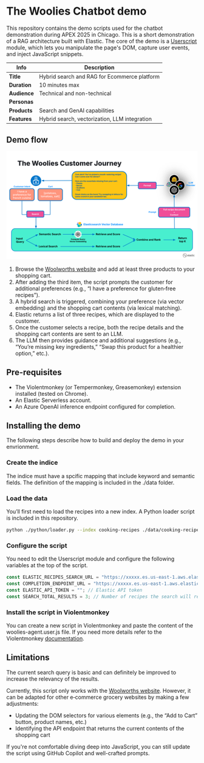 # The Woolies Chatbot demo
This repository contains the demo scripts used for the chatbot demonstration during APEX 2025 in Chicago.
This is a short demonstration of a RAG architecture built with Elastic.
The core of the demo is a [Userscript](https://en.wikipedia.org/wiki/Userscript) module, which lets you manipulate the page's DOM, capture user events, and inject JavaScript snippets.

| Info         | Description                                                                     |
|--------------|---------------------------------------------------------------------------------|
| __Title__    | Hybrid search and RAG for Ecommerce platform                                    |
| __Duration__ | 10 minutes max                                                                  |
| __Audience__ | Technical and non-technical                                                     |
| __Personas__ |                                                                                 |
| __Products__ | Search and GenAI capabilities                                                   |
| __Features__ | Hybrid search, vectorization, LLM integration                                   |

## Demo flow

![Demo flow](/assets/demo-flow.svg)

1. Browse the [Woolworths website](https://www.woolworths.com.au) and add at least three products to your shopping cart.
2. After adding the third item, the script prompts the customer for additional preferences (e.g., “I have a preference for gluten‑free recipes”).
3. A hybrid search is triggered, combining your preference (via vector embedding) and the shopping cart contents (via lexical matching).
4. Elastic returns a list of three recipes, which are displayed to the customer.
5. Once the customer selects a recipe, both the recipe details and the shopping cart contents are sent to an LLM.
6. The LLM then provides guidance and additional suggestions (e.g., “You’re missing key ingredients,” “Swap this product for a healthier option,” etc.).

## Pre-requisites
- The Violentmonkey (or Tempermonkey, Greasemonkey) extension installed (tested on Chrome).
- An Elastic Serverless account.
- An Azure OpenAI inference endpoint configured for completion.

## Installing the demo
The following steps describe how to build and deploy the demo in your envrionment.

### Create the indice
The indice must have a spcific mapping that include keyword and semantic fields. The definition of the mapping is included in the ./data folder.

### Load the data
You’ll first need to load the recipes into a new index. A Python loader script is included in this repository.
```sh
python ./python/loader.py --index cooking-recipes ./data/cooking-recipes.json
```

### Configure the script
You need to edit the Userscript module and configure the following variables at the top of the script.
```js
const ELASTIC_RECIPES_SEARCH_URL = "https://xxxxx.es.us-east-1.aws.elastic.cloud/cooking-recipes/_search"; // Search endpoint for the cooking-recipes indice
const COMPLETION_ENDPOINT_URL = "https://xxxxx.es.us-east-1.aws.elastic.cloud/_inference/completion/azureopenai-completion-63bknfmstid"; // Inference endpoint for the completion task
const ELASTIC_API_TOKEN = ""; // Elastic API token
const SEARCH_TOTAL_RESULTS = 3; // Number of recipes the search will return
 ```

 ### Install the script in Violentmonkey
 You can create a new script in Violentmonkey and paste the content of the woolies-agent.user.js file. If you need more details refer to the Violentmonkey [documentation](https://violentmonkey.github.io).
 
## Limitations
The current search query is basic and can definitely be improved to increase the relevancy of the results.

Currently, this script only works with the [Woolworths website](https://www.woolworths.com.au). However, it can be adapted for other e‑commerce grocery websites by making a few adjustments:
- Updating the DOM selectors for various elements (e.g., the “Add to Cart” button, product names, etc.)
- Identifying the API endpoint that returns the current contents of the shopping cart

If you're not comfortable diving deep into JavaScript, you can still update the script using GitHub Copilot and well-crafted prompts.